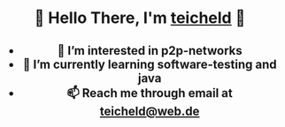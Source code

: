 <h1 align=center> 

🙋 Hello There, I'm [teicheld](https://github.com/teicheld) 🙋
</h1>

<h2 align=center> 

- 👀 I’m interested in p2p-networks
- 🌱 I’m currently learning software-testing and java
- 📫 Reach me through email at teicheld@web.de
